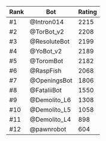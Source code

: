 Rank|Bot|Rating
---|---|---
#1|@Intron014|2215
#2|@TorBot_v2|2208
#3|@ResoluteBot|2199
#4|@YoBot_v2|2189
#5|@ToromBot|2182
#6|@RaspFish|2068
#7|@OpeningsBot|1806
#8|@FataliiBot|1550
#9|@Demolito_L6|1308
#10|@Demolito_L5|1058
#11|@Demolito_L4|898
#12|@pawnrobot|604
